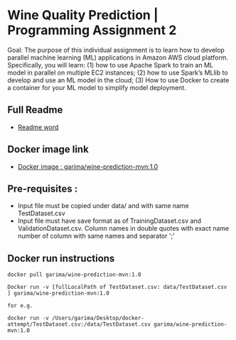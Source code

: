 # Wine Quality Prediction | Programming Assignment 2

Goal: The purpose of this individual assignment is to learn how to develop parallel machine learning (ML) applications in Amazon AWS cloud platform. Specifically, you will learn: (1) how to use Apache Spark to train an ML model in parallel on multiple EC2 instances; (2) how to use Spark’s MLlib to develop and use an ML model in the cloud; (3) How to use Docker to create a container for your ML model to simplify model deployment.

## Full Readme 
* [Readme word](https://github.com/Garima-njit/Wine-quality-prediction-model/blob/main/winequality/ReadMe_doc.docx)

## Docker image link
* [Docker image : garima/wine-prediction-mvn:1.0](https://hub.docker.com/repository/docker/garima/wine-prediction-mvn)


## Pre-requisites :
* Input file must be copied under data/ and with same name TestDataset.csv
* Input file must have save format as of TrainingDataset.csv and ValidationDataset.csv. Column names in double quotes with exact name number of column with same names and separator ';'




## Docker run instructions
````
docker pull garima/wine-prediction-mvn:1.0

Docker run -v [fullLocalPath of TestDataset.csv: data/TestDataset.csv ] garima/wine-prediction-mvn:1.0

for e.g.

docker run -v /Users/garima/Desktop/docker-attempt/TestDataset.csv:/data/TestDataset.csv garima/wine-prediction-mvn:1.0
```` 


